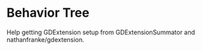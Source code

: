 # Behavior Tree

Help getting GDExtension setup from GDExtensionSummator and nathanfranke/gdextension.